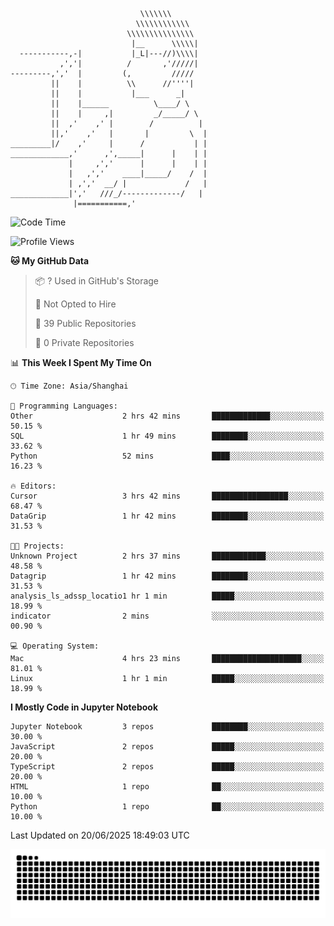 ```
                             \\\\\\\
                            \\\\\\\\\\\\
                          \\\\\\\\\\\\\\\
                           |__      \\\\\|
  -----------,-|           |_L|---//)\\\\|
           ,','|          /       ,'/////|
---------,','  |         (,         /////
         ||    |          \\      //''''|
         ||    |           |___      _|
         ||    |______          \____/ \
         ||    |     ,|         _/_____/ \
         ||  ,'    ,' |        /          |
         ||,'    ,'   |       |         \  |
_________|/    ,'     |      /           | |
_____________,'      ,',_____|      |    | |
             |     ,','      |      |    | |
             |   ,','    ____|_____/    /  |
             | ,','  __/ |             /   |
_____________|','   ///_/-------------/   |
              |===========,'
```

<!--START_SECTION:waka-->
![Code Time](http://img.shields.io/badge/Code%20Time-42%20hrs%2035%20mins-blue)

![Profile Views](http://img.shields.io/badge/Profile%20Views-0-blue)

**🐱 My GitHub Data** 

> 📦 ? Used in GitHub's Storage 
 > 
> 🚫 Not Opted to Hire
 > 
> 📜 39 Public Repositories 
 > 
> 🔑 0 Private Repositories 
 > 
📊 **This Week I Spent My Time On** 

```text
🕑︎ Time Zone: Asia/Shanghai

💬 Programming Languages: 
Other                    2 hrs 42 mins       █████████████░░░░░░░░░░░░   50.15 % 
SQL                      1 hr 49 mins        ████████░░░░░░░░░░░░░░░░░   33.62 % 
Python                   52 mins             ████░░░░░░░░░░░░░░░░░░░░░   16.23 % 

🔥 Editors: 
Cursor                   3 hrs 42 mins       █████████████████░░░░░░░░   68.47 % 
DataGrip                 1 hr 42 mins        ████████░░░░░░░░░░░░░░░░░   31.53 % 

🐱‍💻 Projects: 
Unknown Project          2 hrs 37 mins       ████████████░░░░░░░░░░░░░   48.58 % 
Datagrip                 1 hr 42 mins        ████████░░░░░░░░░░░░░░░░░   31.53 % 
analysis_ls_adssp_locatio1 hr 1 min          █████░░░░░░░░░░░░░░░░░░░░   18.99 % 
indicator                2 mins              ░░░░░░░░░░░░░░░░░░░░░░░░░   00.90 % 

💻 Operating System: 
Mac                      4 hrs 23 mins       ████████████████████░░░░░   81.01 % 
Linux                    1 hr 1 min          █████░░░░░░░░░░░░░░░░░░░░   18.99 % 
```

**I Mostly Code in Jupyter Notebook** 

```text
Jupyter Notebook         3 repos             ████████░░░░░░░░░░░░░░░░░   30.00 % 
JavaScript               2 repos             █████░░░░░░░░░░░░░░░░░░░░   20.00 % 
TypeScript               2 repos             █████░░░░░░░░░░░░░░░░░░░░   20.00 % 
HTML                     1 repo              ██░░░░░░░░░░░░░░░░░░░░░░░   10.00 % 
Python                   1 repo              ██░░░░░░░░░░░░░░░░░░░░░░░   10.00 % 
```




 Last Updated on 20/06/2025 18:49:03 UTC
<!--END_SECTION:waka-->

<picture>
  <source media="(prefers-color-scheme: dark)" srcset="https://raw.githubusercontent.com/yuemanly/yuemanly/output/github-contribution-grid-snake-dark.svg" />
  <source media="(prefers-color-scheme: light)" srcset="https://raw.githubusercontent.com/yuemanly/yuemanly/output/github-contribution-grid-snake.svg" />
  <img alt="github-snake" src="https://raw.githubusercontent.com/yuemanly/yuemanly/output/github-contribution-grid-snake.svg" />
</picture>
<!--
**yuemanly/yuemanly** is a ✨ _special_ ✨ repository because its `README.md` (this file) appears on your GitHub profile.

Here are some ideas to get you started:

- 🔭 I’m currently working on ...
- 🌱 I’m currently learning ...
- 👯 I’m looking to collaborate on ...
- 🤔 I’m looking for help with ...
- 💬 Ask me about ...
- 📫 How to reach me: ...
- 😄 Pronouns: ...
- ⚡ Fun fact: ...
-->

